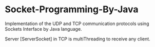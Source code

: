 # Socket-Programming-By-Java
Implementation of the UDP and TCP communication protocols using Sockets Interface by Java language.

Server [ServerSocket] in TCP is multiThreading to receive any client.
